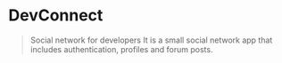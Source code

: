 # DevConnect

> Social network for developers
It is a small social network app that includes authentication, profiles and forum posts.